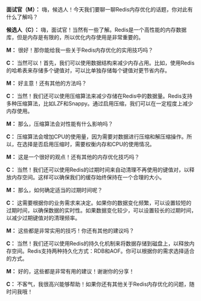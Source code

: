 



**面试官（M）：** 嗨，候选人！今天我们要聊一聊Redis内存优化的话题，你对此有什么了解吗？

**候选人（C）：** 嗨，面试官！当然有一些了解。Redis是一个高性能的内存数据库，但是内存是有限的，所以优化内存使用是非常重要的。

**M：** 很好！那你能给我一些关于Redis内存优化的实用技巧吗？

**C：** 当然可以！首先，我们可以使用数据结构来减少内存占用。比如，使用Redis的哈希表来存储多个键值对，可以比单独存储每个键值对更节省内存。

**M：** 好主意！还有其他的方法吗？

**C：** 当然！我们还可以使用压缩算法来减少存储在Redis中的数据量。Redis支持多种压缩算法，比如LZF和Snappy。通过启用压缩，我们可以在一定程度上减少内存使用。

**M：** 那么，压缩算法会对性能有什么影响吗？

**C：** 压缩算法会增加CPU的使用量，因为需要对数据进行压缩和解压缩操作。所以，在选择是否启用压缩时，需要权衡内存和CPU的使用情况。

**M：** 这是一个很好的观点！还有其他的内存优化技巧吗？

**C：** 当然！我们还可以使用Redis的过期时间来自动清理不再使用的键值对，以释放内存空间。这样可以确保我们的缓存始终保持在一个合理的大小。

**M：** 那么，如何确定适当的过期时间呢？

**C：** 这需要根据你的业务需求来决定。如果你的数据变化频繁，可以设置较短的过期时间，以确保数据的实时性。如果数据变化较少，可以设置较长的过期时间，以减少过期键值对的清理频率。

**M：** 这些都是非常实用的技巧！你还有其他的建议吗？

**C：** 当然！我们还可以使用Redis的持久化机制来将数据存储到磁盘上，以释放内存空间。Redis支持两种持久化方式：RDB和AOF。你可以根据你的需求选择适合的方式。

**M：** 好的，这些都是非常有用的建议！谢谢你的分享！

**C：** 不客气，我很高兴能够帮助！如果你还有其他关于Redis内存优化的问题，随时问我哦！

